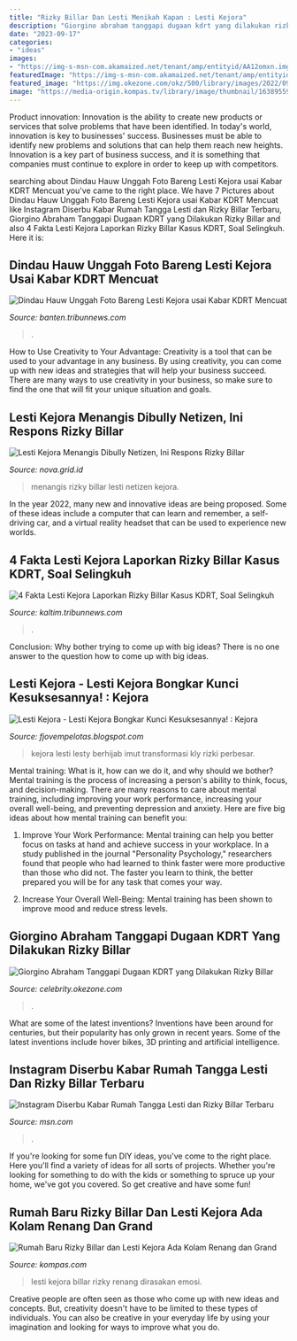 ```yaml
---
title: "Rizky Billar Dan Lesti Menikah Kapan : Lesti Kejora"
description: "Giorgino abraham tanggapi dugaan kdrt yang dilakukan rizky billar"
date: "2023-09-17"
categories:
- "ideas"
images:
- "https://img-s-msn-com.akamaized.net/tenant/amp/entityid/AA12omxn.img?w=700&amp;h=393&amp;m=4&amp;q=74"
featuredImage: "https://img-s-msn-com.akamaized.net/tenant/amp/entityid/AA12omxn.img?w=700&amp;h=393&amp;m=4&amp;q=74"
featured_image: "https://img.okezone.com/okz/500/library/images/2022/09/29/qvdsotrn0ddcp2jbr82x_22192.jpeg"
image: "https://media-origin.kompas.tv/library/image/thumbnail/1638955995911/1638955995911.a_572_311.jpg"
---
```



Product innovation:
Innovation is the ability to create new products or services that solve problems that have been identified. In today's world, innovation is key to businesses' success. Businesses must be able to identify new problems and solutions that can help them reach new heights. Innovation is a key part of business success, and it is something that companies must continue to explore in order to keep up with competitors.

	

		
searching about Dindau Hauw Unggah Foto Bareng Lesti Kejora usai Kabar KDRT Mencuat you've came to the right place. We have 7 Pictures about Dindau Hauw Unggah Foto Bareng Lesti Kejora usai Kabar KDRT Mencuat like Instagram Diserbu Kabar Rumah Tangga Lesti dan Rizky Billar Terbaru, Giorgino Abraham Tanggapi Dugaan KDRT yang Dilakukan Rizky Billar and also 4 Fakta Lesti Kejora Laporkan Rizky Billar Kasus KDRT, Soal Selingkuh. Here it is:
		
    
## Dindau Hauw Unggah Foto Bareng Lesti Kejora Usai Kabar KDRT Mencuat

<img loading=lazy src="https://cdn-2.tstatic.net/style/foto/bank/images/artis-dinda-hauw.jpg" onerror="this.onerror=null;this.src='https://tse1.mm.bing.net/th?id=OIP.XLNzy-i2IxUwYGU4uiNZkgHaEK&amp;pid=15.1';" alt="Dindau Hauw Unggah Foto Bareng Lesti Kejora usai Kabar KDRT Mencuat">

_Source: banten.tribunnews.com_

>. 

	

How to Use Creativity to Your Advantage:
Creativity is a tool that can be used to your advantage in any business. By using creativity, you can come up with new ideas and strategies that will help your business succeed. There are many ways to use creativity in your business, so make sure to find the one that will fit your unique situation and goals.

    
## Lesti Kejora Menangis Dibully Netizen, Ini Respons Rizky Billar

<img loading=lazy src="https://asset-a.grid.id/crop/0x0:0x0/700x0/photo/2021/07/08/screen-shot-2021-07-08-at-1121-20210708122538.jpg" onerror="this.onerror=null;this.src='https://tse1.mm.bing.net/th?id=OIP.X6UbEezi-G7mez5yVis-tQHaEK&amp;pid=15.1';" alt="Lesti Kejora Menangis Dibully Netizen, Ini Respons Rizky Billar">

_Source: nova.grid.id_

>menangis rizky billar lesti netizen kejora. 

	

In the year 2022, many new and innovative ideas are being proposed. Some of these ideas include a computer that can learn and remember, a self-driving car, and a virtual reality headset that can be used to experience new worlds.

    
## 4 Fakta Lesti Kejora Laporkan Rizky Billar Kasus KDRT, Soal Selingkuh

<img loading=lazy src="https://cdn-2.tstatic.net/kaltim/foto/bank/medium/Rizky-Billar-dan-Lesti-Kejora-299221.jpg" onerror="this.onerror=null;this.src='https://tse1.mm.bing.net/th?id=OIP.cTbN91cy8PMZy6J7Zfl8FgEsCp&amp;pid=15.1';" alt="4 Fakta Lesti Kejora Laporkan Rizky Billar Kasus KDRT, Soal Selingkuh">

_Source: kaltim.tribunnews.com_

>. 

	

Conclusion: Why bother trying to come up with big ideas?
There is no one answer to the question how to come up with big ideas.

    
## Lesti Kejora - Lesti Kejora Bongkar Kunci Kesuksesannya! : Kejora

<img loading=lazy src="https://cdn1-production-images-kly.akamaized.net/T26tC5xiWwEweL575Ircy1DPefg=/673x379/smart/filters:quality(75):strip_icc():format(jpeg)/kly-media-production/medias/3040927/original/075590300_1580806271-hl_3.jpg" onerror="this.onerror=null;this.src='https://tse3.mm.bing.net/th?id=OIP.F_TORSnGt8k9imi05RfPLgHaEK&amp;pid=15.1';" alt="Lesti Kejora - Lesti Kejora Bongkar Kunci Kesuksesannya! : Kejora">

_Source: fjovempelotas.blogspot.com_

>kejora lesti lesty berhijab imut transformasi kly rizki perbesar. 

	

Mental training: What is it, how can we do it, and why should we bother?
Mental training is the process of increasing a person's ability to think, focus, and decision-making. There are many reasons to care about mental training, including improving your work performance, increasing your overall well-being, and preventing depression and anxiety. Here are five big ideas about how mental training can benefit you:
1. Improve Your Work Performance: Mental training can help you better focus on tasks at hand and achieve success in your workplace. In a study published in the journal "Personality Psychology," researchers found that people who had learned to think faster were more productive than those who did not. The faster you learn to think, the better prepared you will be for any task that comes your way.

2. Increase Your Overall Well-Being: Mental training has been shown to improve mood and reduce stress levels.

    
## Giorgino Abraham Tanggapi Dugaan KDRT Yang Dilakukan Rizky Billar

<img loading=lazy src="https://img.okezone.com/okz/500/library/images/2022/09/29/qvdsotrn0ddcp2jbr82x_22192.jpeg" onerror="this.onerror=null;this.src='https://tse1.mm.bing.net/th?id=OIP.g1Lm8Ec4uGX2PTbJCdGp-gHaFd&amp;pid=15.1';" alt="Giorgino Abraham Tanggapi Dugaan KDRT yang Dilakukan Rizky Billar">

_Source: celebrity.okezone.com_

>. 

	

What are some of the latest inventions?
Inventions have been around for centuries, but their popularity has only grown in recent years. Some of the latest inventions include hover bikes, 3D printing and artificial intelligence.

    
## Instagram Diserbu Kabar Rumah Tangga Lesti Dan Rizky Billar Terbaru

<img loading=lazy src="https://img-s-msn-com.akamaized.net/tenant/amp/entityid/AA12omxn.img?w=700&amp;h=393&amp;m=4&amp;q=74" onerror="this.onerror=null;this.src='https://tse1.mm.bing.net/th?id=OIP.whctcu2YeGzygQbh8cvnzAHaEK&amp;pid=15.1';" alt="Instagram Diserbu Kabar Rumah Tangga Lesti dan Rizky Billar Terbaru">

_Source: msn.com_

>. 

	

If you're looking for some fun DIY ideas, you've come to the right place. Here you'll find a variety of ideas for all sorts of projects. Whether you're looking for something to do with the kids or something to spruce up your home, we've got you covered. So get creative and have some fun!

    
## Rumah Baru Rizky Billar Dan Lesti Kejora Ada Kolam Renang Dan Grand

<img loading=lazy src="https://media-origin.kompas.tv/library/image/thumbnail/1638955995911/1638955995911.a_572_311.jpg" onerror="this.onerror=null;this.src='https://tse1.mm.bing.net/th?id=OIP.BmpNNWxpgDgt63wSMMnSTgHaEB&amp;pid=15.1';" alt="Rumah Baru Rizky Billar dan Lesti Kejora Ada Kolam Renang dan Grand">

_Source: kompas.com_

>lesti kejora billar rizky renang dirasakan emosi. 

	

Creative people are often seen as those who come up with new ideas and concepts. But, creativity doesn't have to be limited to these types of individuals. You can also be creative in your everyday life by using your imagination and looking for ways to improve what you do.

